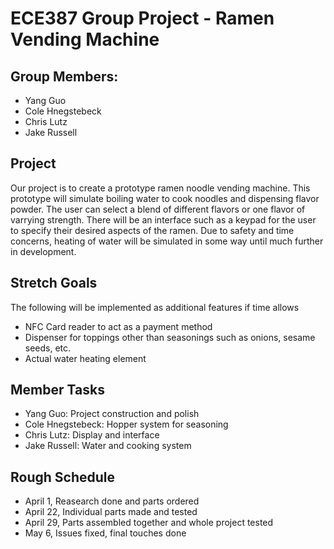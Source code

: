 # ECE387 Group Project - Ramen Vending Machine
## Group Members:
- Yang Guo
- Cole Hnegstebeck
- Chris Lutz
- Jake Russell

## Project
Our project is to create a prototype ramen noodle vending machine. This prototype will simulate boiling water to cook noodles and dispensing flavor powder.
The user can select a blend of different flavors or one flavor of varrying strength. There will be an interface such as a keypad for the user to specify their desired aspects of the ramen.
Due to safety and time concerns, heating of water will be simulated in some way until much further in development.

## Stretch Goals
The following will be implemented as additional features if time allows
- NFC Card reader to act as a payment method
- Dispenser for toppings other than seasonings such as onions, sesame seeds, etc.
- Actual water heating element

## Member Tasks
- Yang Guo: Project construction and polish
- Cole Hnegstebeck: Hopper system for seasoning
- Chris Lutz: Display and interface
- Jake Russell: Water and cooking system

## Rough Schedule
- April 1, Reasearch done and parts ordered
- April 22, Individual parts made and tested
- April 29, Parts assembled together and whole project tested
- May 6, Issues fixed, final touches done
